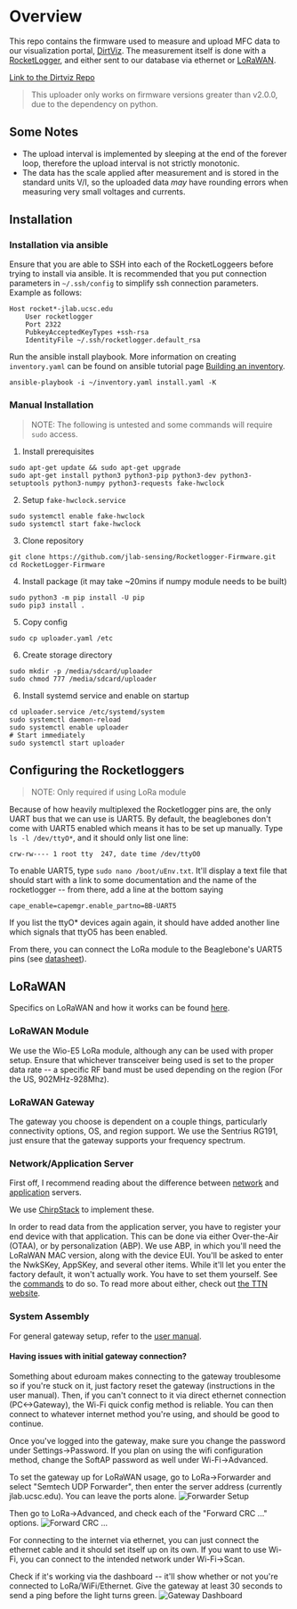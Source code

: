 Overview
========

This repo contains the firmware used to measure and upload MFC data to our visualization portal, [DirtViz](https://dirtviz.jlab.ucsc.edu). The measurement itself is done with a [RocketLogger](https://www.rocketlogger.ethz.ch/), and either sent to our database via ethernet or [LoRaWAN](https://lora-alliance.org/about-lorawan/). 

[Link to the Dirtviz Repo](https://github.com/jlab-sensing/DirtViz)

> This uploader only works on firmware versions greater than v2.0.0, due to the dependency on python.


Some Notes
----------
- The upload interval is implemented by sleeping at the end of the forever loop, therefore the upload interval is not strictly monotonic.
- The data has the scale applied after measurement and is stored in the standard units V/I, so the uploaded data *may* have rounding errors when measuring very small voltages and currents.

Installation
------------

### Installation via ansible

Ensure that you are able to SSH into each of the RocketLoggeers before trying to install via ansible. It is recommended that you put connection parameters in `~/.ssh/config` to simplify ssh connection parameters. Example as follows:

```
Host rocket*-jlab.ucsc.edu
	User rocketlogger
	Port 2322
	PubkeyAcceptedKeyTypes +ssh-rsa
	IdentityFile ~/.ssh/rocketlogger.default_rsa
```

Run the ansible install playbook. More information on creating `inventory.yaml` can be found on ansible tutorial page [Building an inventory](https://docs.ansible.com/ansible/latest/getting_started/get_started_inventory.html).

```
ansible-playbook -i ~/inventory.yaml install.yaml -K
```

### Manual Installation

> NOTE: The following is untested and some commands will require `sudo` access.

1. Install prerequisites
```
sudo apt-get update && sudo apt-get upgrade
sudo apt-get install python3 python3-pip python3-dev python3-setuptools python3-numpy python3-requests fake-hwclock
```
2. Setup `fake-hwclock.service`
```
sudo systemctl enable fake-hwclock
sudo systemctl start fake-hwclock
```
3. Clone repository
```
git clone https://github.com/jlab-sensing/Rocketlogger-Firmware.git
cd RocketLogger-Firmware
```
4. Install package (it may take ~20mins if numpy module needs to be built)
```
sudo python3 -m pip install -U pip
sudo pip3 install .
```
5. Copy config
```
sudo cp uploader.yaml /etc
```
6. Create storage directory
```
sudo mkdir -p /media/sdcard/uploader
sudo chmod 777 /media/sdcard/uploader
```
6. Install systemd service and enable on startup
```
cd uploader.service /etc/systemd/system
sudo systemctl daemon-reload
sudo systemctl enable uploader
# Start immediately
sudo systemctl start uploader
```


Configuring the Rocketloggers
-----------------------------

> NOTE: Only required if using LoRa module

Because of how heavily multiplexed the Rocketlogger pins are, the only UART bus that we can use is UART5. By default, the beaglebones don't come with UART5 enabled which means it has to be set up manually. Type `ls -l /dev/ttyO*`, and it should only list one line:
```
crw-rw---- 1 root tty  247, date time /dev/ttyO0
```

To enable UART5, type `sudo nano /boot/uEnv.txt`. It'll display a text file that should start with a link to some documentation and the name of the rocketlogger -- from there, add a line at the bottom saying
```
cape_enable=capemgr.enable_partno=BB-UART5
```

If you list the ttyO* devices again again, it should have added another line which signals that ttyO5 has been enabled.

From there, you can connect the LoRa module to the Beaglebone's UART5 pins (see [datasheet](https://docs.beagleboard.org/latest/boards/beaglebone/black/ch07.html)).


LoRaWAN
-------

Specifics on LoRaWAN and how it works can be found [here](https://lora-alliance.org/about-lorawan/).

### LoRaWAN Module

We use the Wio-E5 LoRa module, although any can be used with proper setup. Ensure that whichever transceiver being used is set to the proper data rate -- a specific RF band must be used depending on the region (For the US, 902MHz-928Mhz).

### LoRaWAN Gateway

The gateway you choose is dependent on a couple things, particularly connectivity options, OS, and region support. We use the Sentrius RG191, just ensure that the gateway supports your frequency spectrum.

### Network/Application Server

First off, I recommend reading about the difference between [network](https://www.thethingsindustries.com/docs/reference/components/network-server/) and [application](https://www.thethingsindustries.com/docs/reference/components/application-server/) servers. 

We use [ChirpStack](https://www.chirpstack.io/) to implement these.

In order to read data from the application server, you have to register your end device with that application. This can be done via either Over-the-Air (OTAA), or by personalization (ABP). We use ABP, in which you'll need the LoRaWAN MAC version, along with the device EUI. You'll be asked to enter the NwkSKey, AppSKey, and several other items. While it'll let you enter the factory default, it won't actually work. You have to set them yourself. See the  [commands](https://files.seeedstudio.com/products/317990687/res/LoRa-E5%20AT%20Command%20Specification_V1.0%20.pdf) to do so. To read more about either, check out [the TTN website](https://www.thethingsindustries.com/docs/devices/abp-vs-otaa/).

### System Assembly

For general gateway setup, refer to the [user manual](https://github.com/jlab-sensing/Rocketlogger-Firmware/blob/assets/pdf/RG1xx_User_Guide.pdf).

#### Having issues with initial gateway connection?
Something about eduroam makes connecting to the gateway troublesome so if you're stuck on it, just factory reset the gateway (instructions in the user manual). Then, if you can't connect to it via direct ethernet connection (PC<->Gateway), the Wi-Fi quick config method is reliable. You can then connect to whatever internet method you're using, and should be good to continue.

Once you've logged into the gateway, make sure you change the password under Settings->Password. If you plan on using the wifi configuration method, change the SoftAP password as well under Wi-Fi->Advanced.

To set the gateway up for LoRaWAN usage, go to LoRa->Forwarder and select "Semtech UDP Forwarder", then enter the server address (currently jlab.ucsc.edu). You can leave the ports alone. ![Forwarder Setup](https://github.com/jlab-sensing/Rocketlogger-Firmware/blob/assets/images/RG191_LORA_FORWARDER.png)

Then go to LoRa->Advanced, and check each of the "Forward CRC ..." options. ![Forward CRC ...](https://github.com/jlab-sensing/Rocketlogger-Firmware/blob/assets/images/RG191_LORA_ADVANCED.png)

For connecting to the internet via ethernet, you can just connect the ethernet cable and it should set itself up on its own. If you want to use Wi-Fi, you can connect to the intended network under Wi-Fi->Scan.

Check if it's working via the dashboard -- it'll show whether or not you're connected to LoRa/WiFi/Ethernet. Give the gateway at least 30 seconds to send a ping before the light turns green. ![Gateway Dashboard](https://github.com/jlab-sensing/Rocketlogger-Firmware/blob/assets/images/RG191_DASHBOARD.png)
